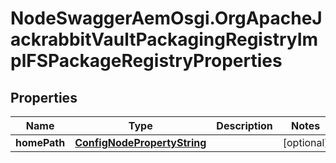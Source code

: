 # NodeSwaggerAemOsgi.OrgApacheJackrabbitVaultPackagingRegistryImplFSPackageRegistryProperties

## Properties

Name | Type | Description | Notes
------------ | ------------- | ------------- | -------------
**homePath** | [**ConfigNodePropertyString**](ConfigNodePropertyString.md) |  | [optional] 



